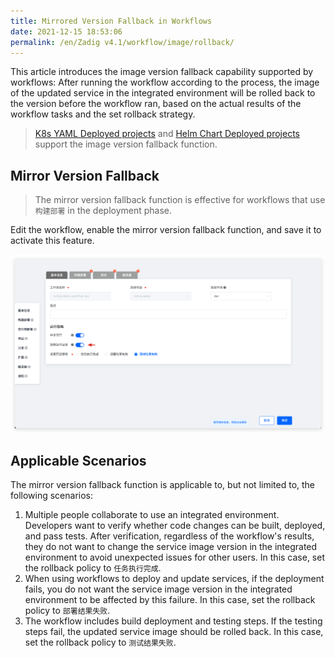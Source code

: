 ```yaml
---
title: Mirrored Version Fallback in Workflows
date: 2021-12-15 18:53:06
permalink: /en/Zadig v4.1/workflow/image/rollback/
---
```


This article introduces the image version fallback capability supported by workflows: After running the workflow according to the process, the image of the updated service in the integrated environment will be rolled back to the version before the workflow ran, based on the actual results of the workflow tasks and the set rollback strategy.

> [K8s YAML Deployed projects](/en/Zadig%20v4.1/project/k8s-yaml/) and [Helm Chart Deployed projects](/en/Zadig%20v4.1/project/helm-chart/) support the image version fallback function.

## Mirror Version Fallback

> The mirror version fallback function is effective for workflows that use `构建部署` in the deployment phase.

Edit the workflow, enable the mirror version fallback function, and save it to activate this feature.

![Enable Mirror Version Fallback](../../../../_images/check_pipeline_setting.png)

## Applicable Scenarios

The mirror version fallback function is applicable to, but not limited to, the following scenarios:

1. Multiple people collaborate to use an integrated environment. Developers want to verify whether code changes can be built, deployed, and pass tests. After verification, regardless of the workflow's results, they do not want to change the service image version in the integrated environment to avoid unexpected issues for other users. In this case, set the rollback policy to `任务执行完成`.
2. When using workflows to deploy and update services, if the deployment fails, you do not want the service image version in the integrated environment to be affected by this failure. In this case, set the rollback policy to `部署结果失败`.
3. The workflow includes build deployment and testing steps. If the testing steps fail, the updated service image should be rolled back. In this case, set the rollback policy to `测试结果失败`.